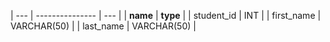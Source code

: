| --- | --------------- | --- |
| **name** | **type** |
| student_id | INT |
| first_name | VARCHAR(50) |
| last_name | VARCHAR(50) |
